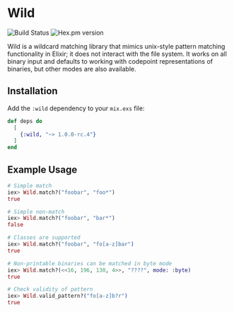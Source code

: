 # Wild

![Build Status](https://github.com/TylerPachal/wild/workflows/Elixir%20CI/badge.svg)
![Hex.pm version](https://img.shields.io/hexpm/v/wild.svg)

Wild is a wildcard matching library that mimics unix-style pattern matching
functionality in Elixir; it does not interact with the file system.  It works
on all binary input and defaults to working with codepoint representations of
binaries, but other modes are also available.

## Installation

Add the `:wild` dependency to your `mix.exs` file:

```elixir
def deps do
  [
    {:wild, "~> 1.0.0-rc.4"}
  ]
end
```

## Example Usage

```elixir
# Simple match
iex> Wild.match?("foobar", "foo*")
true

# Simple non-match
iex> Wild.match?("foobar", "bar*")
false

# Classes are supported
iex> Wild.match?("foobar", "fo[a-z]bar")
true

# Non-printable binaries can be matched in byte mode
iex> Wild.match?(<<16, 196, 130, 4>>, "????", mode: :byte)
true

# Check validity of pattern
iex> Wild.valid_pattern?("fo[a-z]b?r")
true
```
